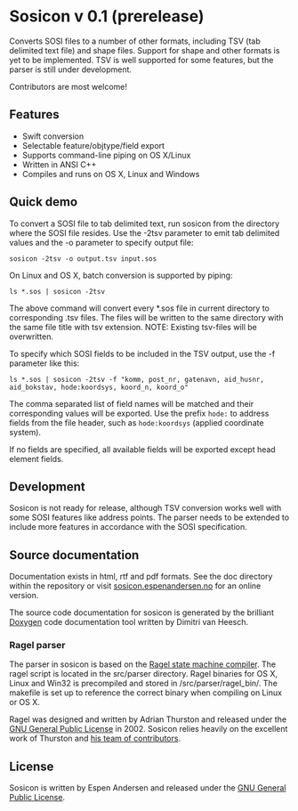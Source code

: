 # Sosicon v 0.1 (prerelease)
Converts SOSI files to a number of other formats, including TSV (tab delimited text file) and shape
files. Support for shape and other formats is yet to be implemented. TSV is well supported for some
features, but the parser is still under development.

Contributors are most welcome!

## Features
*  Swift conversion
*  Selectable feature/objtype/field export
*  Supports command-line piping on OS X/Linux
*  Written in ANSI C++
*  Compiles and runs on OS X, Linux and Windows

## Quick demo
To convert a SOSI file to tab delimited text, run sosicon from the directory where the SOSI file
resides. Use the -2tsv parameter to emit tab delimited values and the -o parameter to specify
output file:

`sosicon -2tsv -o output.tsv input.sos`

On Linux and OS X, batch conversion is supported by piping:

`ls *.sos | sosicon -2tsv`

The above command will convert every *.sos file in current directory to corresponding .tsv files.
The files will be written to the same directory with the same file title with tsv extension.
NOTE: Existing tsv-files will be overwritten.

To specify which SOSI fields to be included in the TSV output, use the -f parameter like this:

`ls *.sos | sosicon -2tsv -f "komm, post_nr, gatenavn, aid_husnr, aid_bokstav, hode:koordsys, koord_n, koord_o"`

The comma separated list of field names will be matched and their corresponding values will be
exported. Use the prefix `hode:` to address fields from the file header, such as `hode:koordsys`
(applied coordinate system).

If no fields are specified, all available fields will be exported except head element fields.

## Development
Sosicon is not ready for release, although TSV conversion works well with some SOSI features like
address points. The parser needs to be extended to include more features in accordance with the
SOSI specification.

## Source documentation
Documentation exists in html, rtf and pdf formats. See the doc directory within the repository or visit [sosicon.espenandersen.no](http://sosicon.espenandersen.no/) for an online version.

The source code documentation for sosicon is generated by the brilliant [Doxygen](http://www.stack.nl/~dimitri/doxygen/) code documentation tool written by Dimitri van Heesch.

### Ragel parser
The parser in sosicon is based on the [Ragel state machine compiler](http://www.complang.org/ragel/).
The ragel script is located in the src/parser directory. Ragel binaries for OS X, Linux and Win32
is precompiled and stored in /src/parser/ragel_bin/. The makefile is set up to reference the
correct binary when compiling on Linux or OS X.

Ragel was designed and written by Adrian Thurston and released under the
[GNU General Public License](http://www.gnu.org/licenses/gpl.txt) in 2002. Sosicon relies heavily
on the excellent work of Thurston and [his team of contributors](http://www.complang.org/ragel/CREDITS).

## License
Sosicon is written by Espen Andersen and released under the
[GNU General Public License](http://www.gnu.org/licenses/gpl.txt).
